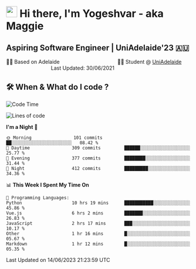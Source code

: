 <h1><img src="https://emojis.slackmojis.com/emojis/images/1531849430/4246/blob-sunglasses.gif?1531849430" width="30"/> Hi there, I'm Yogeshvar - aka Maggie</h1>

## Aspiring Software Engineer | UniAdelaide'23 🇦🇺  
🏂🏻  Based on Adelaide &nbsp;&nbsp;&nbsp;&nbsp;&nbsp;&nbsp;&nbsp;&nbsp;&nbsp;&nbsp;&nbsp;&nbsp;&nbsp;&nbsp;&nbsp;&nbsp;&nbsp;&nbsp;&nbsp;&nbsp;&nbsp;&nbsp;&nbsp;&nbsp;&nbsp;&nbsp;&nbsp;&nbsp;&nbsp;&nbsp;&nbsp;&nbsp;&nbsp;&nbsp;&nbsp;&nbsp;&nbsp;&nbsp;&nbsp;👨‍💻 Student @ [UniAdelaide](https://www.adelaide.edu.au)   &nbsp;&nbsp;&nbsp;&nbsp;&nbsp;&nbsp;&nbsp;&nbsp;&nbsp;&nbsp;&nbsp;&nbsp;&nbsp;&nbsp;&nbsp;&nbsp;&nbsp;&nbsp;&nbsp;&nbsp;&nbsp;&nbsp;&nbsp;&nbsp;&nbsp;&nbsp;&nbsp;&nbsp;&nbsp;&nbsp;&nbsp;Last Updated: 30/06/2021

## 🛠 When & What do I code ?  

<!--START_SECTION:waka-->
![Code Time](http://img.shields.io/badge/Code%20Time-2%2C265%20hrs%2059%20mins-blue)

![Lines of code](https://img.shields.io/badge/From%20Hello%20World%20I%27ve%20Written-4.0%20million%20lines%20of%20code-blue)

**I'm a Night 🦉** 

```text
🌞 Morning                101 commits         ██░░░░░░░░░░░░░░░░░░░░░░░   08.42 % 
🌆 Daytime                309 commits         ██████░░░░░░░░░░░░░░░░░░░   25.77 % 
🌃 Evening                377 commits         ████████░░░░░░░░░░░░░░░░░   31.44 % 
🌙 Night                  412 commits         █████████░░░░░░░░░░░░░░░░   34.36 % 
```


📊 **This Week I Spent My Time On** 

```text
💬 Programming Languages: 
Python                   10 hrs 19 mins      ███████████░░░░░░░░░░░░░░   45.86 % 
Vue.js                   6 hrs 2 mins        ███████░░░░░░░░░░░░░░░░░░   26.83 % 
JavaScript               2 hrs 17 mins       ███░░░░░░░░░░░░░░░░░░░░░░   10.17 % 
Other                    1 hr 16 mins        █░░░░░░░░░░░░░░░░░░░░░░░░   05.67 % 
Markdown                 1 hr 12 mins        █░░░░░░░░░░░░░░░░░░░░░░░░   05.35 % 
```


 Last Updated on 14/06/2023 21:23:59 UTC
<!--END_SECTION:waka-->
